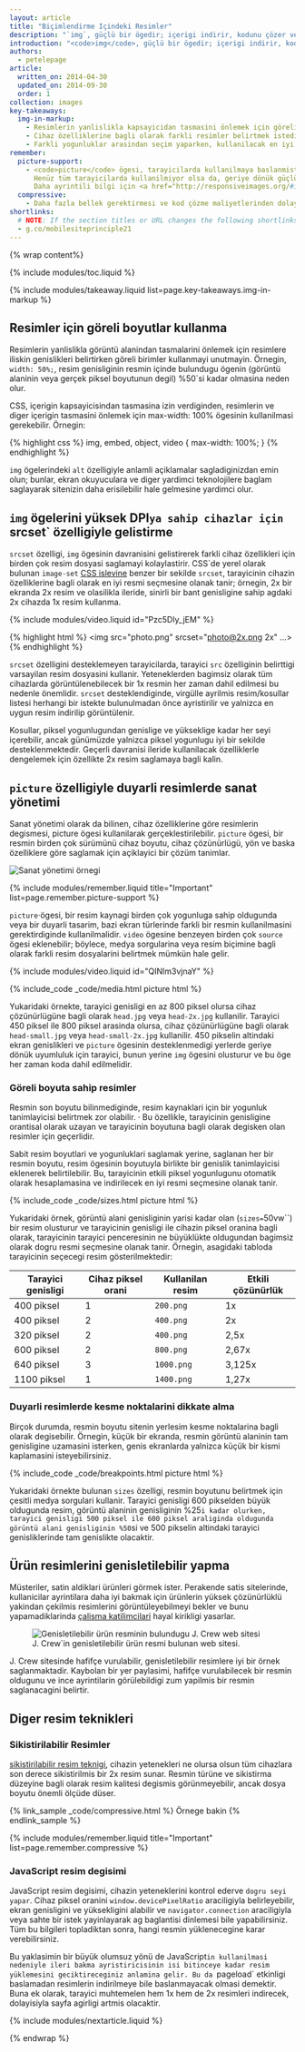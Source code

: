 ```yaml
---
layout: article
title: "Biçimlendirme Içindeki Resimler"
description: "`img`, güçlü bir ögedir; içerigi indirir, kodunu çözer ve olusturur. Modern tarayicilar da çesitli resim biçimlerini destekler."
introduction: "<code>img</code>, güçlü bir ögedir; içerigi indirir, kodunu çözer ve olusturur. Modern tarayicilar da çesitli resim biçimlerini destekler. Cihazlarda çalisan resimleri içerme, masaüstü için tasarimdan farkli degildir ve iyi bir deneyim olusturmak için yalnizca birkaç küçük degisikligin yapilmasi yeterlidir."
authors:
  - petelepage
article:
  written_on: 2014-04-30
  updated_on: 2014-09-30
  order: 1
collection: images
key-takeaways:
  img-in-markup:
    - Resimlerin yanlislikla kapsayicidan tasmasini önlemek için göreli boyutlar kullanin.
    - Cihaz özelliklerine bagli olarak farkli resimler belirtmek istediginizde (sanat yönetimi olarak da bilinir) <code>picture</code> ögesini kullanin.
    - Farkli yogunluklar arasindan seçim yaparken, kullanilacak en iyi resimle ilgili olarak tarayiciya ipuçlari vermek için <code>img</code> ögesinin içinde <code>srcset</code> ve <code>x</code> tanimlayicisini kullanin.
remember:
  picture-support:
    - <code>picture</code> ögesi, tarayicilarda kullanilmaya baslanmistir.
      Henüz tüm tarayicilarda kullanilmiyor olsa da, geriye dönük güçlü uyumlulugu ve <a href="http://picturefill.responsiveimages.org/">Picturefill çoklu dolgusunu</a> kullanma olasiligi nedeniyle bu ögenin kullanilmasini öneririz.
      Daha ayrintili bilgi için <a href="http://responsiveimages.org/#implementation">ResponsiveImages.org</a> sitesine bakin. 
  compressive:
    - Daha fazla bellek gerektirmesi ve kod çözme maliyetlerinden dolayi sikistirma teknigini dikkatli kullanin.  Büyük resimleri küçük ekranlara sigdirmak üzere yeniden boyutlandirmak pahali bir islemdir ve özellikle hem bellegin hem de islemenin sinirli oldugu giris seviyesi cihazlarda zor olabilir.
shortlinks: 
  # NOTE: If the section titles or URL changes the following shortlinks must be updated
  - g.co/mobilesiteprinciple21
---
```


{% wrap content%}

<style>
  img, video, object {
    max-width: 100%;
  }

  img.center {
    display: block;
    margin-left: auto;
    margin-right: auto;
  }
  img.phone {
    max-height: 500px;
    
  }
</style>

{% include modules/toc.liquid %}

{% include modules/takeaway.liquid list=page.key-takeaways.img-in-markup %}


## Resimler için göreli boyutlar kullanma

Resimlerin yanlislikla görüntü alanindan tasmalarini önlemek için resimlere iliskin genislikleri belirtirken göreli birimler kullanmayi unutmayin.  Örnegin, `width: 50%;`, resim genisliginin resmin içinde bulundugu ögenin (görüntü alaninin veya gerçek piksel boyutunun degil) %50`si kadar olmasina neden olur.

CSS, içerigin kapsayicisindan tasmasina izin verdiginden, resimlerin ve diger içerigin tasmasini önlemek için max-width: 100% ögesinin kullanilmasi gerekebilir.  Örnegin:

{% highlight css %}
img, embed, object, video {
  max-width: 100%;
}
{% endhighlight %}

`img` ögelerindeki `alt` özelligiyle anlamli açiklamalar sagladiginizdan emin olun; bunlar, ekran okuyuculara ve diger yardimci teknolojilere baglam saglayarak sitenizin daha erisilebilir hale gelmesine yardimci olur.

## `img` ögelerini yüksek DPI`ya sahip cihazlar için `srcset` özelligiyle gelistirme

<div class="clear">
  <div class="g--half">
    <p>
      <code>srcset</code> özelligi, <code>img</code> ögesinin davranisini gelistirerek farkli cihaz özellikleri için birden çok resim dosyasi saglamayi kolaylastirir. CSS`de yerel olarak bulunan <code>image-set</code> <a href="images-in-css.html#use-image-set-to-provide-high-res-images">CSS islevine</a> benzer bir sekilde <code>srcset</code>, tarayicinin cihazin özelliklerine bagli olarak en iyi resmi seçmesine olanak tanir; örnegin, 2x bir ekranda 2x resim ve olasilikla ileride, sinirli bir bant genisligine sahip agdaki 2x cihazda 1x resim kullanma.
    </p>
  </div>

  <div class="g--half g--last">
    {% include modules/video.liquid id="Pzc5Dly_jEM" %}
  </div>
</div>

{% highlight html %}
<img src="photo.png" srcset="photo@2x.png 2x" ...>
{% endhighlight %}

`srcset` özelligini desteklemeyen tarayicilarda, tarayici `src` özelliginin belirttigi varsayilan resim dosyasini kullanir.  Yeteneklerden bagimsiz olarak tüm cihazlarda görüntülenebilecek bir 1x resmin her zaman dahil edilmesi bu nedenle önemlidir.  `srcset` desteklendiginde, virgülle ayrilmis resim/kosullar listesi herhangi bir istekte bulunulmadan önce ayristirilir ve yalnizca en uygun resim indirilip görüntülenir.

Kosullar, piksel yogunlugundan genislige ve yükseklige kadar her seyi içerebilir, ancak günümüzde yalnizca piksel yogunlugu iyi bir sekilde desteklenmektedir.  Geçerli davranisi ileride kullanilacak özelliklerle dengelemek için özellikte 2x resim saglamaya bagli kalin.

## `picture` özelligiyle duyarli resimlerde sanat yönetimi

Sanat yönetimi olarak da bilinen, cihaz özelliklerine göre resimlerin degismesi, picture ögesi kullanilarak gerçeklestirilebilir.  <code>picture</code> ögesi, bir resmin birden çok sürümünü cihaz boyutu, cihaz çözünürlügü, yön ve baska özelliklere göre saglamak için açiklayici bir çözüm tanimlar.

<img class="center" src="img/art-direction.png" alt="Sanat yönetimi örnegi"
srcset="img/art-direction.png 1x, img/art-direction-2x.png 2x">

{% include modules/remember.liquid title="Important" list=page.remember.picture-support %}

<div class="clear">
  <div class="g--half">
    <p>
      <code>picture</code>·ögesi, bir resim kaynagi birden çok yogunluga sahip oldugunda veya bir duyarli tasarim, bazi ekran türlerinde farkli bir resmin kullanilmasini gerektirdiginde kullanilmalidir.  <code>video</code> ögesine benzeyen birden çok <code>source</code> ögesi eklenebilir; böylece, medya sorgularina veya resim biçimine bagli olarak farkli resim dosyalarini belirtmek mümkün hale gelir.
    </p>
  </div>
  <div class="g--half g--last">
    {% include modules/video.liquid id="QINlm3vjnaY" %}
  </div>
</div>

{% include_code _code/media.html picture html %}

Yukaridaki örnekte, tarayici genisligi en az 800 piksel olursa cihaz çözünürlügüne bagli olarak `head.jpg` veya `head-2x.jpg` kullanilir. Tarayici 450 piksel ile 800 piksel arasinda olursa, cihaz çözünürlügüne bagli olarak `head-small.jpg` veya `head-small-2x.jpg` kullanilir. 450 pikselin altindaki ekran genislikleri ve `picture` ögesinin desteklenmedigi yerlerde geriye dönük uyumluluk için tarayici, bunun yerine `img` ögesini olusturur ve bu öge her zaman koda dahil edilmelidir.

### Göreli boyuta sahip resimler

Resmin son boyutu bilinmediginde, resim kaynaklari için bir yogunluk tanimlayicisi belirtmek zor olabilir. ·  Bu özellikle, tarayicinin genisligine orantisal olarak uzayan ve tarayicinin boyutuna bagli olarak degisken olan resimler için geçerlidir.

Sabit resim boyutlari ve yogunluklari saglamak yerine, saglanan her bir resmin boyutu, resim ögesinin boyutuyla birlikte bir genislik tanimlayicisi eklenerek belirtilebilir. Bu, tarayicinin etkili piksel yogunlugunu otomatik olarak hesaplamasina ve indirilecek en iyi resmi seçmesine olanak tanir.

{% include_code _code/sizes.html picture html %}

Yukaridaki örnek, görüntü alani genisliginin yarisi kadar olan (`sizes=`50vw``) bir resim olusturur ve tarayicinin genisligi ile cihazin piksel oranina bagli olarak, tarayicinin tarayici penceresinin ne büyüklükte oldugundan bagimsiz olarak dogru resmi seçmesine olanak tanir.  Örnegin, asagidaki tabloda tarayicinin seçecegi resim gösterilmektedir:

<table class="table-4">
  <colgroup>
    <col span="1">
    <col span="1">
    <col span="1">
    <col span="1">
  </colgroup>
  <thead>
    <tr>
      <th data-th="Tarayici genisligi">Tarayici genisligi</th>
      <th data-th="Cihaz piksel orani">Cihaz piksel orani</th>
      <th data-th="Kullanilan resim">Kullanilan resim</th>
      <th data-th="Etkili çözünürlük">Etkili çözünürlük</th>
    </tr>
  </thead>
  <tbody>
    <tr>
      <td data-th="Tarayici genisligi">400 piksel</td>
      <td data-th="Cihaz piksel orani">1</td>
      <td data-th="Kullanilan resim"><code>200.png</code></td>
      <td data-th="Etkili çözünürlük">1x</td>
    </tr>
    <tr>
      <td data-th="Tarayici genisligi">400 piksel</td>
      <td data-th="Cihaz piksel orani">2</td>
      <td data-th="Kullanilan resim"><code>400.png</code></td>
      <td data-th="Etkili çözünürlük">2x</td>
    </tr>
    <tr>
      <td data-th="Tarayici genisligi">320 piksel</td>
      <td data-th="Cihaz piksel orani">2</td>
      <td data-th="Kullanilan resim"><code>400.png</code></td>
      <td data-th="Etkili çözünürlük">2,5x</td>
    </tr>
    <tr>
      <td data-th="Tarayici genisligi">600 piksel</td>
      <td data-th="Cihaz piksel orani">2</td>
      <td data-th="Kullanilan resim"><code>800.png</code></td>
      <td data-th="Etkili çözünürlük">2,67x</td>
    </tr>
    <tr>
      <td data-th="Tarayici genisligi">640 piksel</td>
      <td data-th="Cihaz piksel orani">3</td>
      <td data-th="Kullanilan resim"><code>1000.png</code></td>
      <td data-th="Etkili çözünürlük">3,125x</td>
    </tr>
    <tr>
      <td data-th="Tarayici genisligi">1100 piksel</td>
      <td data-th="Cihaz piksel orani">1</td>
      <td data-th="Kullanilan resim"><code>1400.png</code></td>
      <td data-th="Etkili çözünürlük">1,27x</td>
    </tr>
  </tbody>
</table>


### Duyarli resimlerde kesme noktalarini dikkate alma

Birçok durumda, resmin boyutu sitenin yerlesim kesme noktalarina bagli olarak degisebilir.  Örnegin, küçük bir ekranda, resmin görüntü alaninin tam genisligine uzamasini isterken, genis ekranlarda yalnizca küçük bir kismi kaplamasini isteyebilirsiniz.  

{% include_code _code/breakpoints.html picture html %}

Yukaridaki örnekte bulunan `sizes` özelligi, resmin boyutunu belirtmek için çesitli medya sorgulari kullanir.  Tarayici genisligi 600 pikselden büyük oldugunda resim, görüntü alaninin genisliginin %25`i kadar olurken, tarayici genisligi 500 piksel ile 600 piksel araliginda oldugunda görüntü alani genisliginin %50`si ve 500 pikselin altindaki tarayici genisliklerinde tam genislikte olacaktir.


## Ürün resimlerini genisletilebilir yapma

Müsteriler, satin aldiklari ürünleri görmek ister.  Perakende satis sitelerinde, kullanicilar ayrintilara daha iyi bakmak için ürünlerin yüksek çözünürlüklü yakindan çekilmis resimlerini görüntüleyebilmeyi bekler ve bunu yapamadiklarinda [çalisma katilimcilari](/web/fundamentals/principles/research-study.html) hayal kirikligi yasarlar.

<figure>
  <img src="img/sw-make-images-expandable-good.png" srcset="img/sw-make-images-expandable-good.png 1x, img/sw-make-images-expandable-good-2x.png 2x" alt="Genisletilebilir ürün resminin bulundugu J. Crew web sitesi">
  <figcaption>J. Crew`in genisletilebilir ürün resmi bulunan web sitesi.</figcaption>
</figure>

J. Crew sitesinde hafifçe vurulabilir, genisletilebilir resimlere iyi bir örnek saglanmaktadir. Kaybolan bir yer paylasimi, hafifçe vurulabilecek bir resmin oldugunu ve ince ayrintilarin görülebildigi zum yapilmis bir resmin saglanacagini belirtir.


## Diger resim teknikleri

### Sikistirilabilir Resimler

[sikistirilabilir resim
teknigi](http://www.html5rocks.com/en/mobile/high-dpi/#toc-tech-overview), cihazin yetenekleri ne olursa olsun tüm cihazlara son derece sikistirilmis bir 2x resim sunar.  Resmin türüne ve sikistirma düzeyine bagli olarak resim kalitesi degismis görünmeyebilir, ancak dosya boyutu önemli ölçüde düser.

{% link_sample _code/compressive.html %}
      Örnege bakin
{% endlink_sample %}

{% include modules/remember.liquid title="Important" list=page.remember.compressive %}

### JavaScript resim degisimi

JavaScript resim degisimi, cihazin yeteneklerini kontrol ederve `dogru seyi yapar`. Cihaz piksel oranini `window.devicePixelRatio` araciligiyla belirleyebilir, ekran genisligini ve yüksekligini alabilir ve `navigator.connection` araciligiyla veya sahte bir istek yayinlayarak ag baglantisi dinlemesi bile yapabilirsiniz. Tüm bu bilgileri topladiktan sonra, hangi resmin yüklenecegine karar verebilirsiniz.

Bu yaklasimin bir büyük olumsuz yönü de JavaScript`in kullanilmasi nedeniyle ileri bakma ayristiricisinin isi bitinceye kadar resim yüklemesini geciktireceginiz anlamina gelir. Bu da `pageload` etkinligi baslamadan resimlerin indirilmeye bile baslanmayacak olmasi demektir. Buna ek olarak, tarayici muhtemelen hem 1x hem de 2x resimleri indirecek, dolayisiyla sayfa agirligi artmis olacaktir.

{% include modules/nextarticle.liquid %}

{% endwrap %}

